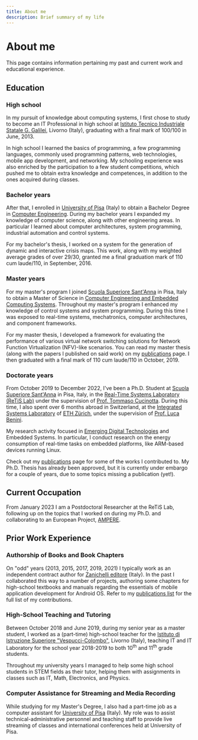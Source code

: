 ```yaml
---
title: About me
description: Brief summary of my life
---
```


<style>
.md-sidebar.md-sidebar--primary,
.md-sidebar.md-sidebar--secondary {
  display: none;
}
</style>

# About me

This page contains information pertaining my past and current work and
educational experience.

## Education

### High school

In my pursuit of knowledge about computing systems, I first chose to study to become an IT Professional in high school at [Istituto Tecnico Industriale Statale G. Galilei](http://www.galileilivorno.gov.it), Livorno (Italy), graduating with a final mark of 100/100 in June, 2013.

In high school I learned the basics of programming, a few programming languages, commonly used programming patterns, web technologies, mobile app development, and networking. My schooling experience was also enriched by the participation to a few student competitions, which pushed me to obtain extra knowledge and competences, in addition to the ones acquired during classes.

### Bachelor years

After that, I enrolled in [University of Pisa](http://www.unipi.it) (Italy) to obtain a Bachelor Degree in [Computer Engineering](http://www.unipi.it/index.php/lauree/corso/10276). During my bachelor years I expanded my knowledge of computer science, along with other engineering areas. In particular I learned about computer architectures, system programming, industrial automation and control systems.

For my bachelor's thesis, I worked on a system for the generation of dynamic and interactive crisis maps. This work, along with my weighted average grades of over 29/30, granted me a final graduation mark of 110 cum laude/110, in September, 2016.

### Master years

For my master's program I joined [Scuola Superiore Sant'Anna](http://www.santannapisa.it) in Pisa, Italy to obtain a Master of Science in [Computer Engineering and Embedded Computing Systems](http://www.santannapisa.it/en/education/masters-degree-embedded-computing-systems-call). Throughout my master's program I enhanced my knowledge of control systems and system programming. During this time I was exposed to real-time systems, mechatronics, computer architectures, and component frameworks.

For my master thesis, I developed a framework for evaluating the performance of various virtual network switching solutions for Network Function Virtualization (NFV)-like scenarios. You can read my master thesis (along with the papers I published on said work) on my [publications](/publications) page. I then graduated with a final mark of 110 cum laude/110 in October, 2019.


### Doctorate years

From October 2019 to December 2022, I've been a Ph.D. Student at [Scuola Superiore Sant'Anna](http://www.santannapisa.it) in Pisa, Italy, in the [Real-Time Systems Laboratory (ReTiS Lab)](http://retis.santannapisa.it) under the supervision of [Prof. Tommaso Cucinotta](http://retis.sssup.it/~tommaso). During this time, I also spent over 6 months abroad in Switzerland, at the [Integrated Systems Laboratory](https://iis.ee.ethz.ch) of [ETH Zürich](https://ethz.ch), under the supervision of [Prof. Luca Benini](https://ee.ethz.ch/the-department/people-a-z/person-detail.luca-benini.html).

My research activity focused in [Emerging Digital Technologies](http://www.santannapisa.it/en/education/international-phd-course-emerging-digital-technologies) and Embedded Systems. In particular, I conduct research on the energy consumption of real-time tasks on embedded platforms, like ARM-based devices running Linux.

Check out my [publications](/publications) page for some of the works I contributed to. My Ph.D. Thesis has already been approved, but it is currently under embargo for a couple of years, due to some topics missing a publication (yet!).

## Current Occupation

From January 2023 I am a Postdoctoral Researcher at the ReTiS Lab, following up on the topics that I worked on during my Ph.D. and collaborating to an European Project, [AMPERE](https://ampere-euproject.eu).

## Prior Work Experience

### Authorship of Books and Book Chapters

On "odd" years (2013, 2015, 2017, 2019, 2021) I typically work as an independent contract author for [Zanichelli editore](http://www.zanichelli.it) (Italy).
In the past I collaborated this way to a number of projects, authoring some chapters for high-school textbooks and manuals regarding the essentials of mobile application development for Android OS. Refer to my [publications list](/publications) for the full list of my contributions.

### High-School Teaching and Tutoring

Between October 2018 and June 2019, during my senior year as a master student, I worked as a (part-time) high-school teacher for the [Istituto di Istruzione Superiore "Vespucci-Colombo"](http://vespucci.edu.it/), Livorno (Italy), teaching IT and IT Laboratory for the school year 2018-2019 to both 10<sup>th</sup> and 11<sup>th</sup> grade students.

Throughout my university years I managed to help some high school students in STEM fields as their tutor, helping them with assignments in classes such as IT, Math, Electronics, and Physics.

### Computer Assistance for Streaming and Media Recording

While studying for my Master's Degree, I also had a part-time job as a computer assistant for [University of Pisa](http://www.unipi.it) (Italy). My role was to assist technical-administrative personnel and teaching staff to provide live streaming of classes and international conferences held at University of Pisa.
